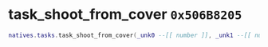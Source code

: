 # task_shoot_from_cover `0x506B8205`

```lua
natives.tasks.task_shoot_from_cover(_unk0 --[[ number ]], _unk1 --[[ number ]], _unk2 --[[ number ]], _unk3 --[[ number ]], _unk4 --[[ number ]])
```